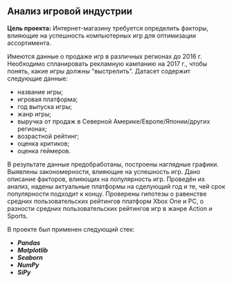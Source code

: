 ## Анализ игровой индустрии

**Цель проекта:** Интернет-магазину требуется определить факторы, влияющие на успешность компьютерных игр для оптимизации ассортимента.

Имеются данные о продаже игр в различных регионах до 2016 г. Необходимо спланировать рекламную кампанию на 2017 г., чтобы понять, какие игры должны "выстрелить".
Датасет содержит следующие данные:

* название игры;
* игровая платформа;
* год выпуска игры;
* жанр игры;
* выручка от продаж в Северной Америке/Европе/Японии/других регионах;
* возрастной рейтинг;
* оценка критиков;
* оценка геймеров.

В результате данные предобработаны, построены наглядные графики. Выявлены закономерности, влияющие на успешность игр. Дано описание факторов, влияющих на популярность игр. Проведён их анализ, надены актуальные платформы на сделующий год и те, чей срок популярности подходит к концу. Проверены гипотезы о равенстве средних пользовательских рейтингов платформ Xbox One и PC, о разности средних пользовательских рейтингов игр в жанре Action и Sports.

В проекте был применен следующий стек:
* **_Pandas_**
* **_Matplotlib_**
* **_Seaborn_**
* **_NumPy_**
* **_SiPy_**
